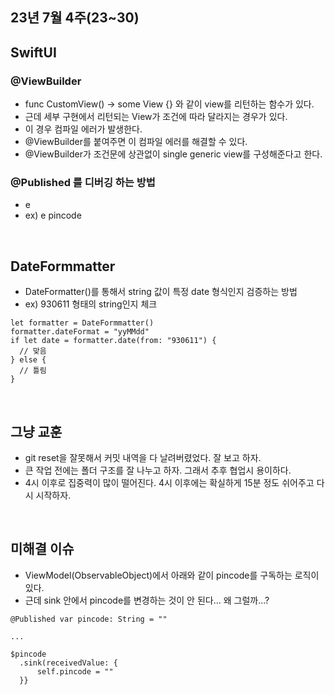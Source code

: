 ## 23년 7월 4주(23~30)

## SwiftUI

### @ViewBuilder
- func CustomView() -> some View {} 와 같이 view를 리턴하는 함수가 있다.
- 근데 세부 구현에서 리턴되는 View가 조건에 따라 달라지는 경우가 있다.
- 이 경우 컴파일 에러가 발생한다.
- @ViewBuilder를 붙여주면 이 컴파일 에러를 해결할 수 있다.
- @ViewBuilder가 조건문에 상관없이 single generic view를 구성해준다고 한다.

### @Published 를 디버깅 하는 방법
- e 
- ex) e pincode


<br>

## DateFormmatter
- DateFormatter()를 통해서 string 값이 특정 date 형식인지 검증하는 방법
- ex) 930611 형태의 string인지 체크

```
let formatter = DateFormmatter()
formatter.dateFormat = "yyMMdd"
if let date = formatter.date(from: "930611") {
  // 맞음
} else {
  // 틀림
}
```

<br>

## 그냥 교훈
- git reset을 잘못해서 커밋 내역을 다 날려버렸었다. 잘 보고 하자.
- 큰 작업 전에는 폴더 구조를 잘 나누고 하자. 그래서 추후 협업시 용이하다.
- 4시 이후로 집중력이 많이 떨어진다. 4시 이후에는 확실하게 15분 정도 쉬어주고 다시 시작하자.

<br>

## 미해결 이슈
- ViewModel(ObservableObject)에서 아래와 같이 pincode를 구독하는 로직이 있다.
- 근데 sink 안에서 pincode를 변경하는 것이 안 된다... 왜 그럴까...?
```
@Published var pincode: String = ""

...

$pincode
  .sink(receivedValue: {
      self.pincode = ""
  }}

```





